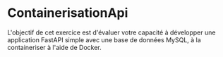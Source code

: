 # ContainerisationApi
L'objectif de cet exercice est d'évaluer votre capacité à développer une application FastAPI simple avec une base de données MySQL, à la containeriser à l'aide de Docker.
